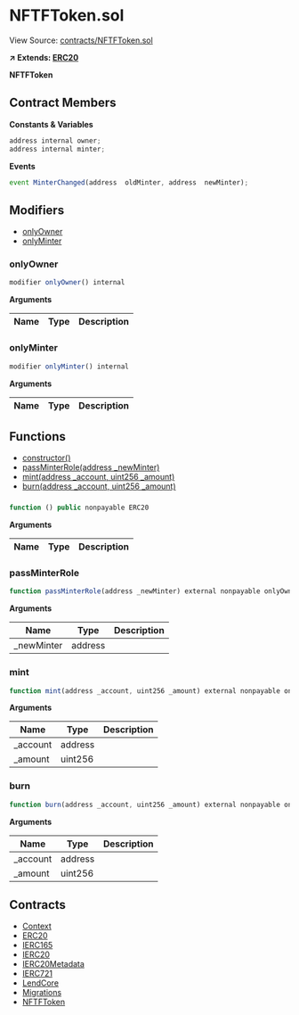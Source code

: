 # NFTFToken.sol

View Source: [contracts/NFTFToken.sol](../contracts/NFTFToken.sol)

**↗ Extends: [ERC20](ERC20.md)**

**NFTFToken**

## Contract Members
**Constants & Variables**

```js
address internal owner;
address internal minter;

```

**Events**

```js
event MinterChanged(address  oldMinter, address  newMinter);
```

## Modifiers

- [onlyOwner](#onlyowner)
- [onlyMinter](#onlyminter)

### onlyOwner

```js
modifier onlyOwner() internal
```

**Arguments**

| Name        | Type           | Description  |
| ------------- |------------- | -----|

### onlyMinter

```js
modifier onlyMinter() internal
```

**Arguments**

| Name        | Type           | Description  |
| ------------- |------------- | -----|

## Functions

- [constructor()](#)
- [passMinterRole(address _newMinter)](#passminterrole)
- [mint(address _account, uint256 _amount)](#mint)
- [burn(address _account, uint256 _amount)](#burn)

### 

```js
function () public nonpayable ERC20 
```

**Arguments**

| Name        | Type           | Description  |
| ------------- |------------- | -----|

### passMinterRole

```js
function passMinterRole(address _newMinter) external nonpayable onlyOwner 
```

**Arguments**

| Name        | Type           | Description  |
| ------------- |------------- | -----|
| _newMinter | address |  | 

### mint

```js
function mint(address _account, uint256 _amount) external nonpayable onlyMinter 
```

**Arguments**

| Name        | Type           | Description  |
| ------------- |------------- | -----|
| _account | address |  | 
| _amount | uint256 |  | 

### burn

```js
function burn(address _account, uint256 _amount) external nonpayable onlyMinter 
```

**Arguments**

| Name        | Type           | Description  |
| ------------- |------------- | -----|
| _account | address |  | 
| _amount | uint256 |  | 

## Contracts

* [Context](Context.md)
* [ERC20](ERC20.md)
* [IERC165](IERC165.md)
* [IERC20](IERC20.md)
* [IERC20Metadata](IERC20Metadata.md)
* [IERC721](IERC721.md)
* [LendCore](LendCore.md)
* [Migrations](Migrations.md)
* [NFTFToken](NFTFToken.md)
